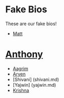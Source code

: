 # Fake Bios

These are our fake bios!

* [Matt](matt.md)
# [Anthony](anthony.md)
* [Aagrim](aagrim.md)
* [Aryen](aryen.md)
* [Shivani] (shivani.md)
* [Yajwin] (yajwin.md)
* [Krishna](krishna.md)